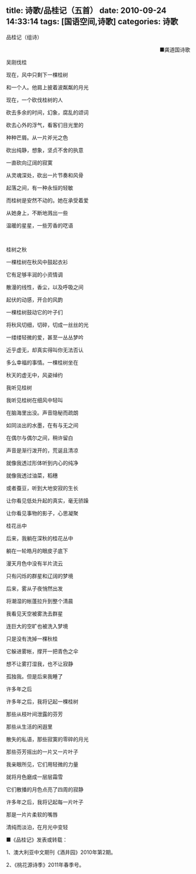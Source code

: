 title: 诗歌/品桂记（五首）
date: 2010-09-24 14:33:14
tags: [国语空间,诗歌]
categories: 诗歌
---
 <p>品桂记（组诗）</p> 
 <p align="right"> ■龚道国诗歌&nbsp;</p> 
 <p>吴刚伐桂</p> 
 <p>现在，风中只剩下一棵桂树</p> 
 <p>和一个人。他肩上披着波粼粼的月光</p> 
 <p>现在，一个砍伐桂树的人</p> 
 <p>砍去多余的时间，幻象，腐乱的颂词</p> 
 <p>砍去心外的浮气，看客们目光里的</p> 
 <p>种种芒屑。从一片斧光之色</p> 
<!-- more --><p>砍出纯静，想象，坚贞不舍的执意</p> 
 <p>一直砍向辽阔的寂寞</p> 
 <p>从灵魂深处，砍出一片节奏和风骨</p> 
 <p>起落之间，有一种永恒的轻敏</p> 
 <p>而桂树是安然不动的。她在承受着爱</p> 
 <p>从她身上，不断地溅出一些</p> 
 <p>温暖的星星，一些芳香的呓语</p> 
 <p>&nbsp;&nbsp;</p> 
 <p>桂树之秋</p> 
 <p>一棵桂树在秋风中鼓起衣衫</p> 
 <p>它有足够丰润的小资情调</p> 
 <p>散漫的线性，香尘，以及呼吸之间</p> 
 <p>起伏的动感，开合的风韵</p> 
 <p>一棵桂树鼓动它的叶子们</p> 
 <p>将秋风切细，切碎，切成一丝丝的光</p> 
 <p>一缕缕轻微的爱，甚至一丛丛梦吟</p> 
 <p>近乎虚无，却真实得叫你无法否认</p> 
 <p>多么幸福的事情。一棵桂树坐在</p> 
 <p>秋天的虚无中，风姿绰约</p> 
 <p>我听见桂树</p> 
 <p>我听见桂树在细风中轻叫</p> 
 <p>在脑海里出没。声音隐秘而疏朗</p> 
 <p>如同淡出的水墨，在有与无之间</p> 
 <p>在偶尔与偶尔之间，稍许留白</p> 
 <p>声音是渐行泼开的，荒诞且清凉</p> 
 <p>就像我透过形体听到内心的纯净</p> 
 <p>就像我透过油菜，稻穗</p> 
 <p>或者蚕豆，听到大地安寂的生长</p> 
 <p>让你看见低处升起的真实，毫无骄躁</p> 
 <p>让你看见事物的影子，心思凝聚</p> 
 <p>桂花丛中</p> 
 <p>后来，我躺在深秋的桂花丛中</p> 
 <p>躺在一轮皓月的眼皮子底下</p> 
 <p>漫天月色中没有半片流云</p> 
 <p>只有闪烁的群星和辽阔的梦境</p> 
 <p>后来，雾从子夜悄然出发</p> 
 <p>将潮湿的帐蓬拉升到整个清晨</p> 
 <p>我看见天空被雾洗去群星</p> 
 <p>连巨大的空旷也被洗入梦境</p> 
 <p>只是没有洗掉一棵秋桂</p> 
 <p>它躲进雾帐，撑开一把青色之伞</p> 
 <p>想不让雾打湿我，也不让寂静</p> 
 <p>孤独我。但是后来我睡了</p> 
 <p>许多年之后</p> 
 <p>许多年之后，我将记起一棵桂树</p> 
 <p>那些从枝叶间泄露的芬芳</p> 
 <p>那些从生活的闲遐里</p> 
 <p>散失的私语，那些寂寞的零碎的月光</p> 
 <p>那些芬芳摇出的一片又一片叶子</p> 
 <p>我亲眼所见，它们用轻微的力量</p> 
 <p>就将月色磨成一层层霜雪</p> 
 <p>它们散播的月色点亮了四周的寂静</p> 
 <p>许多年之后，我将记起每一片叶子</p> 
 <p>那是一片片柔软的嘴唇</p> 
 <p>清纯而淡泊，在月光中变轻</p> 
 <p>■《品桂记》发表或转载：</p> 
 <p>1、澳大利亚中文期刊《酒井园》2010年第2期。</p> 
 <p>2、《桃花源诗季》2011年春季号。</p> 
